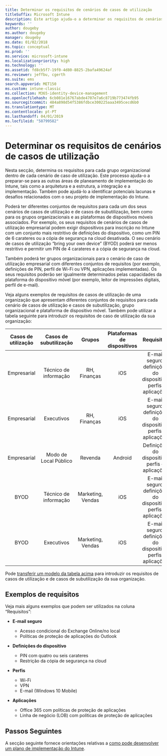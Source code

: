 ```yaml
---
title: Determinar os requisitos de cenários de casos de utilização
titleSuffix: Microsoft Intune
description: Este artigo ajuda-o a determinar os requisitos de cenários de casos de utilização e de casos de subutilização para uma implementação apenas na cloud do Microsoft Intune.
keywords: ''
author: dougeby
ms.author: dougeby
manager: dougeby
ms.date: 01/02/2018
ms.topic: conceptual
ms.prod: ''
ms.service: microsoft-intune
ms.localizationpriority: high
ms.technology: ''
ms.assetid: fd8cb5f7-19f0-4d80-8825-2bafa49624af
ms.reviewer: jeffbu, cgerth
ms.suite: ems
search.appverid: MET150
ms.custom: intune-classic
ms.collection: M365-identity-device-management
ms.openlocfilehash: 6cb081e16767abde4707e7a6c8719b773474fb95
ms.sourcegitcommit: 484a898d54f5386fdbce300225aaa3495cecd6b0
ms.translationtype: MT
ms.contentlocale: pt-PT
ms.lasthandoff: 04/01/2019
ms.locfileid: "58799582"
---
```

# <a name="determine-use-case-scenario-requirements"></a>Determinar os requisitos de cenários de casos de utilização

Nesta secção, determina os requisitos para cada grupo organizacional dentro de cada cenário de caso de utilização. Este processo ajuda-o a preparar-se para as outras áreas de planeamento de implementação do Intune, tais como a arquitetura e a estrutura, a integração e a implementação. Também pode ajudá-lo a identificar potenciais lacunas e desafios relacionados com o seu projeto de implementação do Intune.

Poderá ter diferentes conjuntos de requisitos para cada um dos seus cenários de casos de utilização e de casos de subutilização, bem como para os grupos organizacionais e as plataformas de dispositivos móveis associados. Por exemplo, os seus requisitos de cenários de casos de utilização empresarial podem exigir dispositivos para inscrição no Intune com um conjunto mais restritivo de definições do dispositivo, como um PIN de 6 carateres ou a cópia de segurança na cloud desativada. O seu cenário de casos de utilização “bring your own device” (BYOD) poderá ser menos restritivo e permitir um PIN de 4 carateres e a cópia de segurança na cloud.

Também poderá ter grupos organizacionais para o cenário de caso de utilização empresarial com diferentes conjuntos de requisitos (por exemplo, definições de PIN, perfil de Wi-Fi ou VPN, aplicações implementadas). Os seus requisitos poderão ser igualmente determinados pelas capacidades da plataforma do dispositivo móvel (por exemplo, leitor de impressões digitais, perfil de e-mail).

Veja alguns exemplos de requisitos de casos de utilização de uma organização que apresentam diferentes conjuntos de requisitos para cada cenário de casos de utilização e casos de subutilização, grupo organizacional e plataforma de dispositivo móvel. Também pode utilizar a tabela seguinte para introduzir os requisitos de caso de utilização da sua organização:

| **Casos de utilização** | **Casos de subutilização** | **Grupos** | **Plataformas de dispositivos** | **Requisitos** |
|:---:|:---:|:---:|:---:|:---:|
| Empresarial | Técnico de informação | RH, Finanças | iOS | E-mail seguro, definições do dispositivo, perfis, aplicações |                                                          
| Empresarial | Executivos | RH, Finanças | iOS | E-mail seguro, definições do dispositivo, perfis, aplicações |                                                         
| Empresarial | Modo de Local Público | Revenda | Android | Definições do dispositivo, perfis e aplicações |
| BYOD | Técnico de informação | Marketing, Vendas | iOS | E-mail seguro, definições do dispositivo, perfis, aplicações |                                                         
| BYOD | Executivos | Marketing, Vendas | iOS | E-mail seguro, definições do dispositivo, perfis, aplicações |

Pode [transferir um modelo da tabela acima](https://gallery.technet.microsoft.com/Intune-deployment-planning-fae156c2?redir=0) para introduzir os requisitos de casos de utilização e de casos de subutilização da sua organização.


## <a name="examples-of-requirements"></a>Exemplos de requisitos

Veja mais alguns exemplos que podem ser utilizados na coluna “Requisitos”:

- **E-mail seguro**
    - Acesso condicional do Exchange Online/no local
    - Políticas de proteção de aplicações do Outlook

- **Definições do dispositivo**
    - PIN com quatro ou seis carateres
    - Restrição da cópia de segurança na cloud

- **Perfis**
    - Wi-Fi
    - VPN
    - E-mail (Windows 10 Mobile)

- **Aplicações**
    - Office 365 com políticas de proteção de aplicações
    - Linha de negócio (LOB) com políticas de proteção de aplicações

## <a name="next-steps"></a>Passos Seguintes

A secção seguinte fornece orientações relativas a [como pode desenvolver um plano de implementação do Intune](planning-guide-rollout-plan.md).
